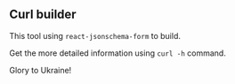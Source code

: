 ## Curl builder

This tool using `react-jsonschema-form` to build.

Get the more detailed information using  `curl -h` command.

Glory to Ukraine!
